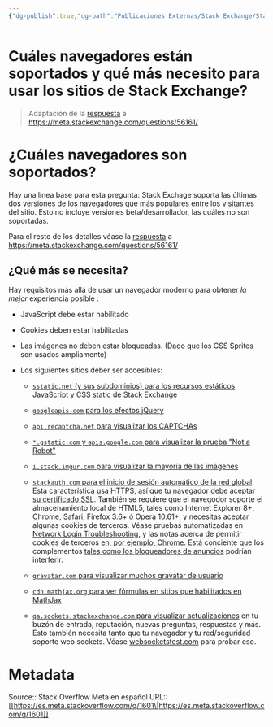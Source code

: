 ```yaml
---
{"dg-publish":true,"dg-path":"Publicaciones Externas/Stack Exchange/Stack Overflow en español/Stack Overflow en español Meta/es.meta.stackoverflow.com-1601.md","permalink":"/publicaciones-externas/stack-exchange/stack-overflow-en-espanol/stack-overflow-en-espanol-meta/es-meta-stackoverflow-com-1601/","title":"Cuáles navegadores están soportados y qué más necesito para usar los sitios de Stack Exchange?","hide":true,"noteIcon":"default","created":"2024-04-03T12:49:10.373-06:00","updated":"2024-04-05T16:44:00.203-06:00"}
---
```


# Cuáles navegadores están soportados y qué más necesito para usar los sitios de Stack Exchange?

> Adaptación de la [respuesta][1] a 
https://meta.stackexchange.com/questions/56161/ <!-- which-browsers-are-officially-supported-and-what-else-do-i-need -->

# ¿Cuáles navegadores son soportados?

Hay una línea base para esta pregunta: Stack Exchage soporta las últimas dos versiones de los navegadores que más populares entre los visitantes del sitio. Esto no incluye versiones beta/desarrollador, las cuáles no son soportadas.

Para el resto de los detalles véase la [respuesta][1] a 
https://meta.stackexchange.com/questions/56161/ <!-- which-browsers-are-officially-supported-and-what-else-do-i-need -->

## ¿Qué más se necesita?

Hay requisitos más allá de usar un navegador moderno para obtener *la mejor* experiencia posible :

- JavaScript debe estar habilitado 
- Cookies deben estar habilitadas
- Las imágenes no deben estar bloqueadas. (Dado que los CSS Sprites son usados ampliamente)
- Los siguientes sitios deber ser accesibles:

	- [`sstatic.net` (y sus subdominios) para los recursos estáticos JavaScript y CSS static de Stack Exchange](http://blog.stackoverflow.com/2009/08/a-few-speed-improvements/)

	- [`googleapis.com` para los efectos jQuery](//meta.stackexchange.com/questions/81546/stackoverflow-com-javascript-disabled-banner/81561#81561)

	- [`api.recaptcha.net` para visualizar los CAPTCHAs](//meta.stackexchange.com/questions/57846/captcha-is-broken-or-really-hard)

	- [`*.gstatic.com` y `apis.google.com` para visualizar la prueba "Not a Robot"](//meta.stackoverflow.com/questions/278633/captcha-broken-on-stack-overflow-no-challenge-shown)

	- [`i.stack.imgur.com` para visualizar la mayoría de las imágenes](//meta.stackexchange.com/questions/64402/cannot-see-pictures-on-stack-overflow/64404#64404)

	- [`stackauth.com` para el inicio de sesión automático de la red global](http://blog.stackoverflow.com/2010/09/global-network-auto-login/). Esta característica usa HTTPS, así que tu navegador debe aceptar [su certificado SSL](https://stackauth.com/). También se requiere que el navegodor soporte el almacenamiento local de HTML5, tales como Internet Explorer 8+, Chrome, Safari, Firefox 3.6+ ó Opera 10.61+, y necesitas aceptar algunas cookies de terceros. Véase pruebas automatizadas en [Network Login Troubleshooting](//meta.stackoverflow.com/network-login-help), y las notas acerca de permitir cookies de terceros [en, por ejemplo, Chrome](//meta.stackexchange.com/questions/156828/login-problem-in-stackoverflow-in-chrome-as-third-party-cookies-appear-to-be-di/156921#156921). Está conciente que los complementos [tales como los bloqueadores de anuncios](//meta.stackexchange.com/questions/156948/login-process-incompatible-with-adblock-plus) podrían interferir.

	- [`gravatar.com` para visualizar muchos gravatar de usuario](//meta.stackexchange.com/questions/33774/why-do-the-gravatars-get-blocked)

	- [`cdn.mathjax.org` para ver fórmulas en sitios que habilitados en MathJax](//meta.stackexchange.com/questions/133611/mathjax-is-not-defined-javascript-error-and-no-toolbar-is-shown-and-preview-do)

	- [`qa.sockets.stackexchange.com` para visualizar actualizaciones](//meta.stackexchange.com/questions/125677/new-feature-real-time-updates-to-questions-answers-and-inbox) en tu buzón de entrada, reputación, nuevas preguntas, respuestas y más. Esto también necesita tanto que tu navegador y tu red/seguridad soporte web sockets. Véase [websocketstest.com](http://websocketstest.com/) para probar eso.


  [4]: https://en.wikipedia.org/wiki/Internet_Explorer_versions
  [5]: //meta.stackexchange.com/a/168183/152859
  [6]: //meta.stackexchange.com/questions/130917/formatting-oddities-on-stackoverflow-com#comment360305_130917
  [7]: //meta.stackexchange.com/a/70032/131713
  [8]: //meta.stackexchange.com/questions/106760/stack-overflow-looks-odd-in-internet-explorer-for-mac-os-x
  [9]: https://en.wikipedia.org/wiki/Firefox_release_history
  [10]: //meta.stackexchange.com/a/124134/131713
  [11]: //meta.stackexchange.com/questions/124101/search-box-maximisation-changes-cursor-position-unintuitively#comment331638_124101

  [1]: https://meta.stackexchange.com/questions/56161/which-browsers-are-officially-supported-and-what-else-do-i-need#71208

# Metadata
Source:: Stack Overflow Meta en español
URL:: [[https://es.meta.stackoverflow.com/q/1601\|https://es.meta.stackoverflow.com/q/1601]]

